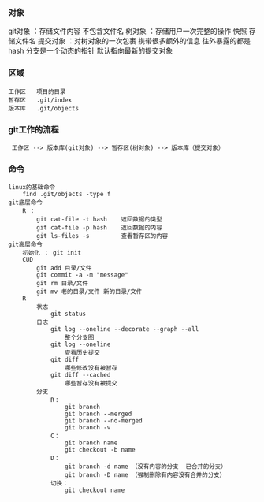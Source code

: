 ### 对象
  git对象 ：存储文件内容 不包含文件名
  树对象  ：存储用户一次完整的操作 快照 存储文件名
  提交对象 ：对树对象的一次包裹 携带很多额外的信息
        往外暴露的都是hash
        分支是一个动态的指针  默认指向最新的提交对象

### 区域
    工作区   项目的目录
    暂存区   .git/index
    版本库   .git/objects

### git工作的流程
     工作区 --> 版本库(git对象) --> 暂存区(树对象) --> 版本库（提交对象）

### 命令
    linux的基础命令
        find .git/objects -type f
    git底层命令
        R ：
            git cat-file -t hash    返回数据的类型
            git cat-file -p hash    返回数据的内容
            git ls-files -s         查看暂存区的内容
    git高层命令
        初始化 ： git init
        CUD
            git add 目录/文件
            git commit -a -m "message"
            git rm 目录/文件
            git mv 老的目录/文件 新的目录/文件
        R
            状态
                git status
            日志
                git log --oneline --decorate --graph --all
                    整个分支图
                git log --oneline
                    查看历史提交
                git diff
                    哪些修改没有被暂存
                git diff --cached
                    哪些暂存没有被提交
            分支
                R：
                    git branch
                    git branch --merged
                    git branch --no-merged
                    git branch -v
                C：
                    git branch name
                    git checkout -b name
                D：
                    git branch -d name （没有内容的分支  已合并的分支）
                    git branch -D name （强制删除有内容没有合并的分支）
                切换：
                    git checkout name

